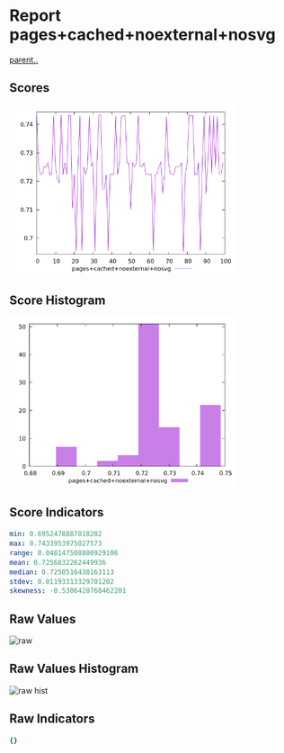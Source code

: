 # Report pages+cached+noexternal+nosvg

[parent..](./..)  


## Scores

![score](./score.png)  

## Score Histogram

![hist](./hist.png)  

## Score Indicators

```yaml
min: 0.6952478887018282
max: 0.7433953975027573
range: 0.048147508800929106
mean: 0.7256832262449936
median: 0.7250516438163113
stdev: 0.01193313329701202
skewness: -0.5306428768462201

```

## Raw Values

![raw](./raw.png)  

## Raw Values Histogram

![raw hist](./raw_hist.png)  

## Raw Indicators

```yaml
{}

```

<style>
  img {
    max-width: 80%;
  }
</style>
      

